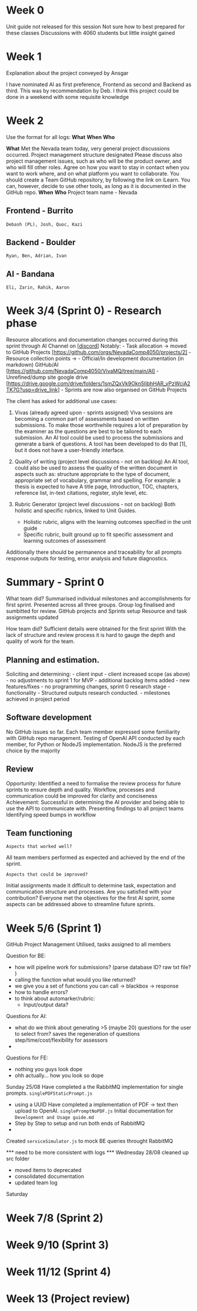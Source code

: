 # Week 0
Unit guide not released for this session
Not sure how to best prepared for these classes
Discussions with 4060 students but little insight gained

# Week 1
Explanation about the project conveyed by Ansgar

I have nominated AI as first preference, Frontend as second and Backend as third. This was by recommendation by Deb.
I think this project could be done in a weekend with some requisite knowledge


# Week 2
Use the format for all logs: **What** **When** **Who** 

**What**
Met the Nevada team today, very general project discussions occurred.
Project management structure designated
Please discuss also project management issues, such as who will be
the product owner, and who will fill other roles. Agree on how you
want to stay in contact when you want to work where, and on what
platform you want to collaborate. You should create a Team GitHub
repository, by following the link on iLearn. You can, however, decide
to use other tools, as long as it is documented in the GitHub repo.
**When**
**Who**
Project team name - Nevada
## Frontend - Burrito
    Debash (PL), Josh, Quoc, Kazi
## Backend - Boulder
    Ryan, Ben, Adrian, Ivan
## AI - Bandana
    Eli, Zarin, Rahik, Aaron

# Week 3/4 (Sprint 0) - Research phase
Resource allocations and documentation changes occurred during this sprint through AI Channel on [[discord](https://discord.com/channels/1268791198370234379/1268791413328318546)]
Notably:
    - Task allocation -> moved to GitHub Projects [https://github.com/orgs/NevadaComp4050/projects/2]
    - Resource collection points -> 
        - Official/In development documentation (in markdown) GitHub/AI [https://github.com/NevadaComp4050/VivaMQ/tree/main/AI]
        - Unrefined/dump site google drive [https://drive.google.com/drive/folders/1smZQxVk9Okn5IibhHAR_vPzWciA2TK7G?usp=drive_link]
    - Sprints are now also organised on GitHub Projects

The client has asked for additional use cases:
1. Vivas (already agreed upon - sprints assigned)
Viva sessions are becoming a common part of assessments based on written submissions. To make those worthwhile requires a lot of preparation by the examiner as the questions are best to be tailored to each submission. An AI tool could be used to process the submissions and generate a bank of questions. A tool has been developed to do that [1], but it does not have a user-friendly interface.

2. Quality of writing (project level discussions - not on backlog)
An AI tool, could also be used to assess the quality of the written document in aspects such as: structure appropriate to the type of document, appropriate set of vocabulary, grammar and spelling. For example: a thesis is expected to have A title page, Introduction, TOC, chapters, reference list, in-text citations, register, style level, etc.

3. Rubric Generator (project level discussions - not on backlog)
Both holistic and specific rubrics, linked to Unit Guides. 
    - Holistic rubric, aligns with the learning outcomes specified in the unit guide
    - Specific rubric, built ground up to fit specific assessment and learning outcomes of assessment

Additionally there should be permanence and traceability for all prompts response outputs for testing, error analysis and future diagnostics.

# Summary - Sprint 0
What team did?
Summarised individual milestones and accomplishments for first sprint. Presented across all three groups.
Group log finalised and sumbitted for review.
GitHub projects and Sprints setup
Resource and task assignments updated

How team did?
Sufficient details were obtained for the first sprint
With the lack of structure and review process it is hard to gauge the depth and quality of work for the team.


## Planning and estimation. 
Soliciting and determining:
    - client input
        - client increased scope (as above)
        - no adjustments to sprint 1 for MVP
        - additional backlog items added
    - new features/fixes
        - no programming changes, sprint 0 research stage
    - functionality 
        - Structured outputs research conducted.
    - milestones achieved in project period

## Software development 
No GitHub issues so far. Each team member expressed some familiarity with GitHub repo management. 
Testing of OpenAI API conducted by each member, for Python or NodeJS implementation.
NodeJS is the preferred choice by the majority

## Review
Opportunity: Identified a need to formalise the review process for future sprints to ensure depth and quality.
             Workflow, processes and communication could be improved for clarity and conciseness
Achievement: Successful in determining the AI provider and being able to use the API to communicate with.
             Presenting findings to all project teams
             Identifying speed bumps in workflow
      
## Team functioning 
    Aspects that worked well?
All team members performed as expected and achieved by the end of the sprint.

    Aspects that could be improved?
Initial assignments made it difficult to determine task, expectation and communication structure and processes.
    Are you satisfied with your contribution? 
Everyone met the objectives for the first AI sprint, some aspects can be addressed above to streamline future sprints.

# Week 5/6 (Sprint 1)
GitHub Project Management Utilised, tasks assigned to all members

Question for BE:
- how will pipeline work for submissions? (parse database ID? raw txt file? )
- calling the function what would you like returned?
- we give you a set of functions you can call -> blackbox -> response
- how to handle errors?
- to think about automarker/rubric:
    - Input/output data?
    

Questions for AI:
- what do we think about generating >5 (maybe 20) questions for the user to select from? saves the regeneration of questions step/time/cost/flexibility for assessors
- 

Questions for FE:
- nothing you guys look dope
- ohh actually... how you look so dope

Sunday 25/08
Have completed a the RabbitMQ implementation for single prompts. `singlePDFStaticPrompt.js`
- using a UUID
Have completed a implementation of PDF -> text then upload to OpenAI. `singlePromptNoPDF.js`
Initial documentation for `Development and Usage guide.md`
- Step by Step to setup and run both ends of RabbitMQ
- 
Created `serviceSimulator.js` to mock BE queries throught RabbitMQ

*** need to be more consistent with logs ***
Wednesday 28/08
cleaned up src folder
- moved items to deprecated
- consolidated documentation
- updated team log

Saturday 

# Week 7/8 (Sprint 2)

# Week 9/10 (Sprint 3)

# Week 11/12 (Sprint 4)

# Week 13 (Project review)